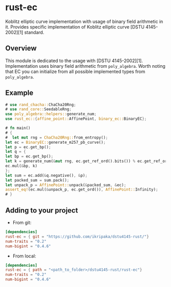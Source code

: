 # rust-ec

Koblitz elliptic curve implementation with usage of binary field arithmetic in it.
Provides specific implementation of Koblitz elliptic curve [DSTU 4145-2002][1] standard.

## Overview
This module is dedicated to the usage with [DSTU 4145-2002][1]. Implementation uses binary field arithmetic from `poly_algebra`. Worth noting that EC you can initialize from all possible implemented types from `poly_algebra`.

## Example
```rust 
# use rand_chacha::ChaCha20Rng;
# use rand_core::SeedableRng;
use poly_algebra::helpers::generate_num;
use rust_ec::{affine_point::AffinePoint, binary_ec::BinaryEC};

# fn main()
# {
#  let mut rng = ChaCha20Rng::from_entropy();
let ec = BinaryEC::generate_m257_pb_curve();
let p = ec.get_bp();
let q = {
let bp = ec.get_bp();
let k = generate_num(&mut rng, ec.get_ref_ord().bits()) % ec.get_ref_ord();
ec.mul(&bp, k)
};
let sum = ec.add(&q.negative(), &p);
let packed_sum = sum.pack();
let unpack_p = AffinePoint::unpack(&packed_sum, &ec);
assert_eq!(ec.mul(&unpack_p, ec.get_ord()), AffinePoint::Infinity);
# }
```


## Adding to your project

* From git:
```toml
[dependencies]
rust-ec = { git = "https://github.com/ikripaka/dstu4145-rust/"}
num-traits = "0.2"
num-bigint = "0.4.6"
```

* From local:
```toml
[dependencies]
rust-ec = { path = "<path_to_folder>/dstu4145-rust/rust-ec"}
num-traits = "0.2"
num-bigint = "0.4.6"
```
